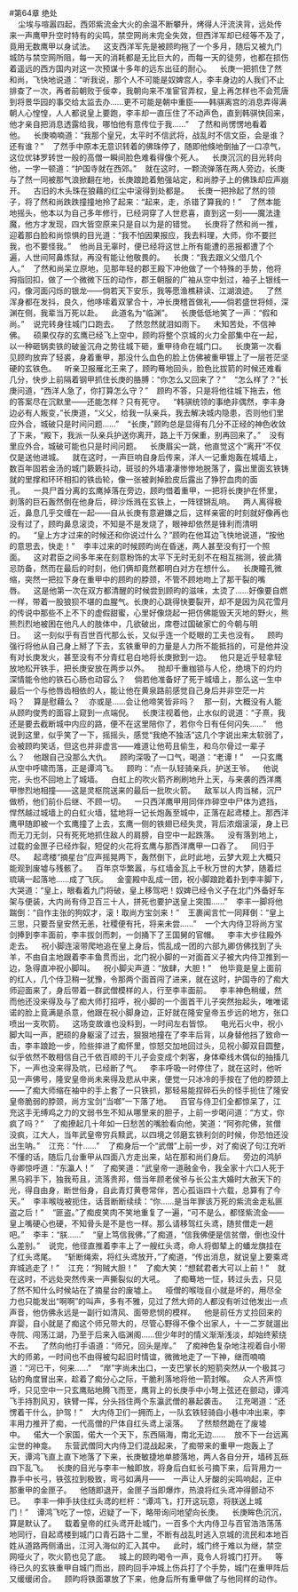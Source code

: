 #第64章 绝处<br />    尘埃与喧嚣四起，西郊紫流金大火的余温不断攀升，烤得人汗流浃背，远处传来一声鹰甲升空时特有的尖鸣，禁空网尚未完全失效，但西洋军却已经等不及了，竟用无数鹰甲以身试法。    这支西洋军先是被顾昀拖了一个多月，随后又被九门城防与禁空网所阻，每一天的消耗都是无比巨大的，而每一天的徒劳，也都在损伤着遥远的西方国内对这一次预谋十多年的远东出征的耐心。    长庚一把抓住了然和尚，飞快地说道：“听我说，那个人不可能是奴婢宫人，李丰身边的人我们不止排查了一次，再者前朝败于佞幸，我朝向来不准宦官弄权，皇上再怎样也不会荒唐到将景华园的事交给太监去办……更不可能是朝中重臣——韩骐离宫的消息弄得满朝人心惶惶，人人都说皇上要跑，李丰却一直压住了不动声色，直到韩骐快回来，他才亲自把消息透露给我，哪怕他有意传位于我……”    了然和尚愣愣地看着他。    长庚喃喃道：“我那个皇兄，太平时不信武将，战乱时不信文臣，会是谁？还有谁？”    了然手中原本无意识转着的佛珠停了，随即他倏地倒抽了一口凉气，这位优钵罗转世一般的高僧一瞬间脸色难看得像个死人。    长庚沉沉的目光转向他，一字一顿道：“护国寺就在西郊。”    就在这时，一颗流弹落在两人旁边，长庚与了然一同被那气浪掀翻在地，长庚踉跄着勉强站定，和尚脖子上的佛珠却应声崩开。    古旧的木头珠在狼藉的红尘中滚得到处都是。    长庚一把拎起了然的领子，将了然和尚跌跌撞撞地拎了起来：“起来，走，杀错了算我的！”    了然本能地摇头，他本以为自己多年修行，已经洞穿了人世悲喜，直到这一刻——魔法逢魔，他方才发现，四大皆空原来只是自以为是的错觉。    长庚将了然和尚一推，迎着那白脸和尚惊惧的目光道：“我不怕因果报应，我去料理，大师，你不要拦我，也不要怪我。”    他尚且无辜时，便已经将这世上所有能遭的恶报都遭了个遍，人世间阿鼻炼狱，再没有能让他敬畏的。    长庚：“我去跟义父借几个人。”    了然和尚呆立原地，见那年轻的郡王殿下冲他做了一个特殊的手势，他将拇指回扣，做了一个微微下压的动作，郡王朝服的广袖从空中划过，袖子上银线一闪，像河面闪烁的银龙——倘若天下安乐，我等愿渔樵耕读、江湖浪迹。    了然浑身都在发抖，良久，他哆嗦着双掌合十，冲长庚稽首做礼——倘若盛世将倾，深渊在侧，我辈当万死以赴。    此道名为“临渊”。    长庚低低地笑了一声：“假和尚。”    说完转身往城门口跑去。    了然忽然就泪如雨下。    未知苦处，不信神佛。    硕果仅存的玄鹰已经飞上空中，顾昀将整个京城的火力全部集中在一起，以一种砸锅卖铁的破釜沉舟之势往城下砸，重甲待命在城门口。    长庚第一次看见顾昀放弃了轻裘，身着重甲，那没什么血色的脸上仿佛被重甲镀上了一层苍茫坚硬的玄铁色。    听亲卫报雁北王来了，顾昀蓦地回头，脸色比拔箭的时候还难看几分，快步上前隔着钢甲抓住长庚的胳膊：“你怎么又回来了？”    “怎么样了？”长庚问道，“西洋人急了，你打算怎么守？”    顾昀不答，只是将他往城下拖去，他的答案尽在沉默里——还能怎样？只有死守。    “韩骐统领的事绝非偶然，李丰身边必有人叛变，”长庚道，“义父，给我一队亲兵，我去解决城内隐患，否则他们里应外合，城破只是时间问题……”    “长庚，”顾昀总是显得有几分不正经的神色收敛了下来，“殿下，我派一队亲兵护送你离开，路上千万保重，别再回来了。”    没有里应外合，城破可能也只是时间问题。    长庚眉尖一跳，他直觉这个“离开”不仅仅是送他进城。    就在这时，一声巨响自身后传来，洋人一记重炮轰在城墙上，数百年固若金汤的城门簌簌抖动，斑驳的外墙凄凄惨惨地脱落了，露出里面玄铁铸就的里撑和环环相扣的铁齿轮，像一张被剥掉脸皮后露出了狰狞血肉的面孔。    一具尸首分离的玄鹰掉落在旁边，顾昀借着重甲，一把将长庚护在怀里，剥落的巨石轰然倒在他身后，碎沙烁溅在玄铁上，一阵铿锵乱响。    两人离得极近，鼻息几乎交缠在一起——自从长庚有意避嫌之后，这样亲密的时刻就好像再也没有过了，顾昀鼻息滚烫，不知是不是发烧了，眼神却依然是锋利而清明的。    “皇上方才过来的时候还和你说过什么？”顾昀在他耳边飞快地说道，“按他的意思去，快走！”    李丰过来的时候顾昀尚在昏迷，两人甚至没有打一个照面。    这对君臣之间多年来在刻意粉饰的太平下无时无刻不在相互揣测，彼此猜忌防备，然而在最后的时刻，他们俩却竟然都明白对方在想什么。    长庚瞳孔微缩，突然一把拉下身在重甲中的顾昀的脖颈，不管不顾地吻上了那干裂的嘴唇。    这是他第一次在双方都清醒的时候尝到顾昀的滋味，太烫了……好像要自燃一样，带着一股狼狈不堪的血腥气。长庚的心跳得快要裂开，却不是因为风花雪月的传说中那些不上不下的虚假甜蜜，心里好像烧起一把仿佛能毁天灭地的野火，熊熊烈烈地被困在他凡人的肢体中，几欲破出，席卷过国破家亡的今朝与明日。    这一刻似乎有百世百代那么长，又似乎连一个眨眼的工夫也没有。    顾昀强行将他从自己身上掰了下去，玄铁重甲的力量是人力所不能抵挡的，可是他并没有对长庚发火，甚至没有不分青红皂白地将长庚掀到一边。    他只是近乎轻拿轻放地松开铁手，把长庚安放在两步以外。    抛却千重枷锁与人伦，绝境下的灼灼深情能令他的铁石心肠也动容么？    倘若他准备好了死于城墙上，那么这一生中最后一个与他唇齿相依的人，能让他在黄泉路前感觉自己身后并非空茫一片吗？    算是慰藉么？    亦或是……会让他啼笑皆非吗？    那一刻，大概没有人能从顾昀俊秀的面容上窥到一点端倪。    长庚注视着他，止水似的说道：“子熹，我还是要去截断城中内应的路，便不在这里陪你了，若你今日有任何闪失……”    他说到这里，似乎笑了一下，摇摇头，感觉“我绝不独活”这几个字说出来太软弱了，会被顾昀笑话，但这也并非虚言——难道让他苟且偷生，和乌尔骨过一辈子么？    他跟自己没那么大仇。    顾昀深吸了一口气，喝道：“老谭！”    一只玄鹰从空中呼啸而落，正是谭鸿飞。    顾昀：“点一队轻骑亲兵，护送王爷。    他说完，头也不回地上了城墙。    白虹上的吹火箭齐刷刷地升上天，与来袭的西洋鹰甲惨烈地相撞——这是灵枢院送来的最后一批吹火箭。    敌军以人肉当梯，沉尸做桥，他们前仆后继、不顾一切。    一只西洋鹰甲用同伴炸碎空中尸体为遮挡，悍然越过城墙上的白虹火墙，猛地将一记长炮轰至城中，正落在起鸢楼上。那西洋鹰甲随即被一个玄鹰撞了上去，玄鹰一侧的铁翅已经失灵，背后浓烟滚滚，身上已而无刀无剑，只有死死地抓住敌人的肩膀，自空中一起跌落。    没有落到地上，过载的金匣子已经炸裂，短促的火花将玄鹰与那西洋鹰甲一口吞了。    同归于尽。    起鸢楼“摘星台”应声摇晃两下，轰然倒下，此时此地，云梦大观上大概只能观到废墟与残骸了。    百年京华繁嚣，与红墙金瓦上千秋万世的大梦，随着烂琉璃一起落地……成了飞灰。    金銮殿中乱成一团，祝小脚踉跄着扑到李丰脚下，大哭道：“皇上，眼看着九门将破，皇上移驾吧！奴婢已经令义子在北门外备好车架与便装，大内尚有侍卫百三十人，拼死也要护送皇上突围……”    李丰一脚将他踹倒：“自作主张的狗奴才，滚！取尚方宝剑来！”    王裹闻言忙一同拜倒：“皇上三思，只要吾皇安然无恙，社稷便有托，将来未尝……”    一个大内侍卫将尚方宝剑捧到李丰面前，李丰拔剑而刺，一剑捅下了王国舅的官帽。    李丰大步往殿外走去。    祝小脚连滚带爬地追在皇上身后，慌乱成一团的六部九卿仿佛找到了头羊，不由自主地跟着李丰鱼贯而出，北门祝小脚的一对面首义子被大内侍卫推到一边，急得直冲祝小脚叫。    祝小脚尖声道：“放肆，大胆！”    他毕竟是皇上面前的红人，几个侍卫稍一犹豫，令那两个面首闯了进来，就在这时，护国寺的了痴大师迎面来了，身后带着一群武僧模样的人，行至李丰面前。    李丰神色稍缓，然而他还没来得及与了痴大师打招呼，祝小脚的一个面首干儿子突然抬起头，唯唯诺诺的脸上竟满是杀意，他跟在祝小脚身边，正好就在隆安皇帝五步远的地方，张口喷出一支吹箭。    这场变故谁也没料到，一时间左右皆惊。    电光石火中，祝小脚大叫一声，肥硕的身躯滚了过去，狠狠地撞在了李丰后背，以身替他挡了致命一击，李丰踉跄一步，险些摔进了痴怀里，惊怒交加地回过头，见祝小脚双目圆整，似乎依然不敢相信自己千依百顺的干儿子会变成个刺客，身体牵线木偶似的抽搐几下，一声也没来得及吭，已经断了气。    李丰呼吸一时停住了，就在这时，他听见一声佛号，隆安皇帝尚未来得及悲从中来，便觉一只冰冷的手按在了他的脖颈上——了痴大师缩在袖中的手上套了一只铁抓，那轻易能捏碎石头的怪手扼住了隆安皇帝脆弱的脖颈，尚方宝剑“当啷”一下落了地。    百官与侍卫们全都惊呆了，江充这手无缚鸡之力的文弱书生不知从哪里来的胆子，上前一步喝问道：“方丈，你疯了吗？”    了痴撩起几十年如一日愁苦的嘴脸看向他，笑道：“阿弥陀佛，贫僧没疯，江大人，当年武皇帝穷兵黩武，以四境之邻磨玄铁利剑的时候，你恐怕还没出生呐。”    江充：“什……”    了痴身后一个“武僧”上前一步，对了痴说了句江充听不懂的话，随后几台重甲从四面八方走出来，站在那和尚们身后。    旁边的鸿胪寺卿惊呼道：“东瀛人！”    了痴笑道：“武皇帝一道融金令，我全家十六口人死于黑乌鸦手下，独我苟且，流落贵邦，借当年顾老侯爷与长公主大婚时大赦天下的光，得自由身，断世俗身，自此青灯黄卷常伴，苦心孤诣四十六载，总算有了今天。”    李丰喉咙被扼住，话音断断续续：“你……是当年罪该万死的紫流金走私匪盗之后！”    “匪盗。”了痴皮笑肉不笑地重复了一遍，“可不是么，都怪紫流金——皇上嘴硬心也硬，不知骨头是不是也一样。那么请移驾红头鸢，随贫僧走一趟吧。”    李丰：“朕……”    “皇上笃信我佛，”了痴道，“信我佛便是信贫僧，倒也没什么差别。”    说完，他径直推着李丰上了一艘红头鸢，命人将御辇上的蟠龙旗挂在了红头鸢尾。    “斩断绳索，将红头鸢放开，”了痴道，“传出消息，就说皇上要乘鸢弃城逃走了！”    江充：“狗贼大胆！”    了痴大笑：“想弑君者大可以上前！”    就在这时，不远处突然传来一声撕裂似的大吼。    了痴蓦地一怔，转过头去，只见了然不知什么时候站在了摘星台的废墟上。    哑僧的喉咙自小就是坏的，用尽全力也只能发出“啊啊”的叫声，多有不雅，见过了然大师的人都没有听过他发出一点声音，他仿佛永远是一副行如清风、面带悲悯的模样。    他是前任方丈捡回来的弃婴，自小就是了痴这个师兄带大的，尽管心野得不像个出家人，十一二岁就遛出寺院、闯荡江湖，乃至于后来入临渊阁……但少年时的情义渐渐浅淡，却始终萦绕不去。    了然向他打手语道：“师兄，回头是岸。”    了痴神色复杂地注视着自小带大的师弟，一时间也不由得被勾起旧时情谊，微微地走了一下神，继而喃喃道：“河已干，何来……”    “岸”字尚未出口，一支巴掌长的短箭突然从一个极其刁钻的角度冒出来，趁着了痴分心之际，干脆利落地将他一箭封喉。    众人齐声惊呼，只见空中一只玄鹰贴地腾飞而至，鹰背上的长庚手中小弩上弦还在颤动，谭鸿飞手持割风刃，铁臂一挥，分头挡住两个东瀛武僧的暴起袭击。    江充喝道：“还愣着干什么，护驾！”    大内侍卫们一拥而上，一队玄铁轻骑自小巷中冲出来，李丰用力推开了痴，一代高僧的尸体自红头鸢上滚落。    了然颓然跪在了废墟中。    偌大一个家国，偌大一个天下，东西隔海，南北无边……    放不下一台远离尘世的神龛。    东营武僧同大内侍卫们混战起来，了痴带来的重甲一炮轰上了天，谭鸿飞直上直下地落了下来，长庚敏捷地单膝落地，两人各自分开，墙砖瓦砾四下乱飞。    长庚的目光与李丰一触即放，将身后白虹长弓摘下来，后背用力一靠手中长弓，铁弦拉到极致，弯弓如满月——    一声让人牙酸的尖鸣响起，正中那重甲的金匣子。    他随即退开，金匣子当即爆炸，热浪将红头鸢冲得颤动不已。    李丰一伸手扶住红头鸢的栏杆：“谭鸿飞，打开这玩意，将朕送上城门！”    谭鸿飞吃了一惊，迟疑了一下，略带询问地望向长庚。    长庚眸色沉沉，算是默认了。    载着皇帝的红头鸢开赴城门，一百多个大内侍卫与百官浩浩荡荡地同行，自起鸢楼到城门口青石路十二里，不断有战乱时逃入京城的流民和本地百姓从道路两侧涌出，江河入海似的汇入其中。    此时，城门终于难以为继，禁空网哑火了，吹火箭也见了底。    城上的顾昀喝令一声，竟令人将城门打开。    等待已久的玄铁重甲自城门而出，顾昀回手冲城上伤兵打了个手势，城门在重甲阵后又缓缓闭合。    顾昀将铁面罩放了下来，他身后所有重甲做了与他同样的动作。